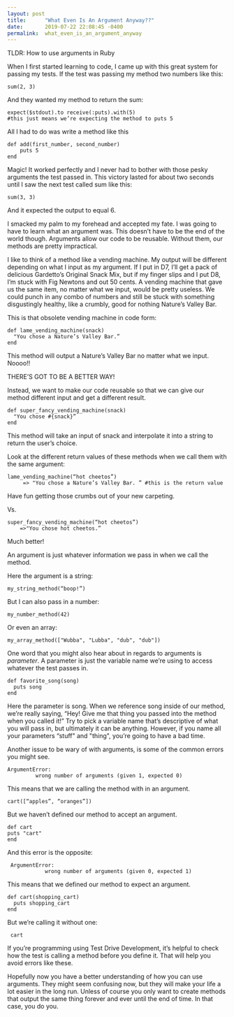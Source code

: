 ```yaml
---
layout: post
title:      "What Even Is An Argument Anyway??"
date:       2019-07-22 22:08:45 -0400
permalink:  what_even_is_an_argument_anyway
---
```



TLDR: How to use arguments in Ruby

When I first started learning to code, I came up with this great system for passing my tests. If the test was passing my method two numbers like this:
		
```
sum(2, 3)
```

And they wanted my method to return the sum:

```
expect($stdout).to receive(:puts).with(5) 
#this just means we’re expecting the method to puts 5
```

All I had to do was write a method like this

```
def add(first_number, second_number)
    puts 5
end
```

Magic! It worked perfectly and I never had to bother with those pesky arguments the test passed in. 
This victory lasted for about two seconds until I saw the next test called sum like this:

```
sum(3, 3)
```

And it expected the output to equal 6.

I smacked my palm to my forehead and accepted my fate. I was going to have to learn what an argument was. This doesn’t have to be the end of the world though. Arguments allow our code to be reusable. Without them, our methods are pretty impractical.

I like to think of a  method like a vending machine. My output will be different depending on what I input as my argument. If I put in D7, I’ll get a pack of delicious Gardetto’s Original Snack Mix, but if my finger slips and I put D8, I’m stuck with Fig Newtons and out 50 cents. A vending machine that gave us the same item, no matter what we input, would be pretty useless. We could punch in any combo of numbers and still be stuck with something disgustingly healthy, like a crumbly, good for nothing Nature’s Valley Bar.
		
This is that obsolete vending machine in code form:

   ```
def lame_vending_machine(snack)
     "You chose a Nature’s Valley Bar.”
end
```

This method will output a Nature’s Valley Bar no matter what we input. Noooo!!

THERE’S GOT TO BE A BETTER WAY!

Instead, we want to make our code reusable so that we can give our method different input and get a different result.
```
def super_fancy_vending_machine(snack)
  "You chose #{snack}”
end 
```
This method will take an input of snack and interpolate it into a string to return the user’s choice. 

Look at the different return values of these methods when we call them with the same argument:

   ```
lame_vending_machine(“hot cheetos”)
        => "You chose a Nature’s Valley Bar. ” #this is the return value
```
  
	
Have fun getting those crumbs out of your new carpeting.
		
Vs.

```
super_fancy_vending_machine(“hot cheetos”)
    =>"You chose hot cheetos.”
```
   
Much better!

An argument is just whatever information we pass in when we call the method.

Here the argument is a string:

`my_string_method(“boop!”)`

But I can also pass in a number:
            
`my_number_method(42)`

Or even an array:

`my_array_method(["Wubba", "Lubba", "dub", "dub"])`


One word that you might also hear about in regards to arguments is *parameter*. A parameter is just the variable name we’re using to access whatever the test passes in.
		
```
def favorite_song(song)
  puts song
end
```

Here the parameter is song. When we reference song inside of our method, we’re really saying, “Hey! Give me that thing you passed into the method when you called it!” Try to pick a variable name that’s descriptive of what you will pass in, but ultimately it can be anything. However, if you name all your parameters “stuff" and "thing", you’re going to have a bad time. 

Another issue to be wary of with arguments, is some of the common errors you might see. 

```
ArgumentError:
         wrong number of arguments (given 1, expected 0)
```

This means that we are calling the method with in an argument.

```
cart([“apples”, “oranges”])
```

But we haven’t defined our method to accept an argument.

   ```
def cart
  puts "cart"
end
```
				
And this error is the opposite:

```
 ArgumentError:
            wrong number of arguments (given 0, expected 1)
```

This means that we defined our method to expect an argument.

```
def cart(shopping_cart)
  puts shopping_cart
end
```

But we’re calling it without one:

` cart`
	 
If you’re programming using Test Drive Development, it’s helpful to check how the test is calling a method before you define it. That will help you avoid errors like these.

Hopefully now you have a better understanding of how you can use arguments. They might seem confusing now, but they will make your life a lot easier in the long run. Unless of course you only want to create methods that output the same thing forever and ever until the end of time. In that case, you do you.
